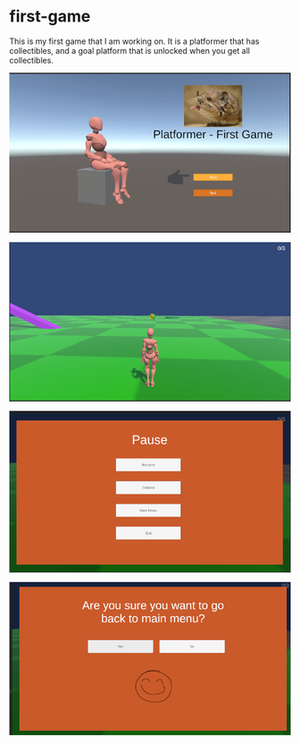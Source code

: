 # first-game
This is my first game that I am working on.
It is a platformer that has collectibles, and a goal platform that is unlocked when you get all collectibles. 


![Title Screen](https://github.com/unkofire/first-game/blob/main/Pictures%20(for%20Github)/6-4-2025%20title%20screen.png)

![Level 1](https://github.com/unkofire/first-game/blob/main/Pictures%20(for%20Github)/6-4-2025%20level%201.png)

![Pause Menu](https://github.com/unkofire/first-game/blob/main/Pictures%20(for%20Github)/6-4-2025%20pause%20menu.png)

![Main Menu Confirm](https://github.com/unkofire/first-game/blob/main/Pictures%20(for%20Github)/6-4-2025%20main%20menu%20confirm.png)
